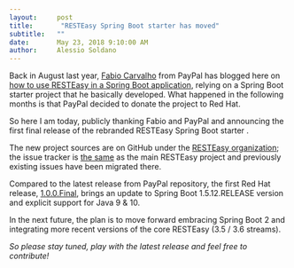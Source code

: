 ```yaml
---
layout:     post
title:       "RESTEasy Spring Boot starter has moved"
subtitle:   ""
date:       May 23, 2018 9:10:00 AM
author:     Alessio Soldano
---
```



                    



                    




Back in August last year, [Fabio Carvalho](https://developer.jboss.org/people/fabiocarvalho) from PayPal has blogged here on [how to use RESTEasy in a Spring Boot application](https://developer.jboss.org/community/resteasy/blog/2017/08/09/how-to-use-resteasy-in-a-spring-boot-application), relying on a Spring Boot starter project that he basically developed. What happened in the following months is that PayPal decided to donate the project to Red Hat.

So here I am today, 
publicly thanking Fabio and PayPal and announcing the first final release of the rebranded RESTEasy Spring Boot starter
.

The new project sources are on GitHub under the [RESTEasy organization](https://github.com/resteasy/resteasy-spring-boot); the issue tracker is [the same](https://issues.jboss.org/projects/RESTEASY?selectedItem=com.atlassian.jira.jira-projects-plugin%3Arelease-page&amp;status=released-unreleased) as the main RESTEasy project and previously existing issues have been migrated there.

Compared to the latest release from PayPal repository, the first Red Hat release, [1.0.0.Final](https://github.com/resteasy/resteasy-spring-boot/tree/1.0.0.Final), brings an update to Spring Boot 1.5.12.RELEASE version and explicit support for Java 9 &amp; 10.

In the next future, the plan is to move forward embracing Spring Boot 2 and integrating more recent versions of the core RESTEasy (3.5 / 3.6 streams).

_So please stay tuned, play with the latest release and feel free to contribute!_




                    




                    

                    


                
